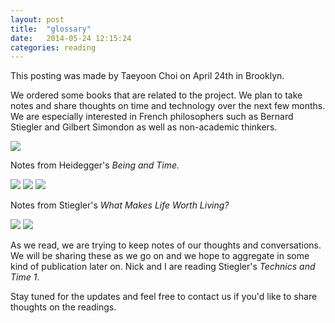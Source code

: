 ```yaml
---
layout: post
title:  "glossary"
date:   2014-05-24 12:15:24
categories: reading
---
```

This posting was made by Taeyoon Choi on April 24th in Brooklyn. 

We ordered some books that are related to the project. We plan to take notes and share thoughts on time and technology over the next few months. We are especially interested in French philosophers such as Bernard Stiegler and Gilbert Simondon as well as non-academic thinkers. 


<img src="https://farm6.staticflickr.com/5271/14024728195_9822de79cc_z.jpg">

Notes from Heidegger's _Being and Time._

<img src="https://farm3.staticflickr.com/2897/14001686426_3b9018b513_z.jpg">

<img src="https://farm3.staticflickr.com/2927/14024821635_161052fa76_z.jpg">

<img src="https://farm6.staticflickr.com/5510/14024803415_ffe20b8b13_z.jpg">

Notes from Stiegler's _What Makes Life Worth Living?_

<img src="https://farm8.staticflickr.com/7431/14025321884_d5884afb4c_z.jpg">

<img src="https://farm6.staticflickr.com/5084/14025321694_974ca973b5_z.jpg">

As we read, we are trying to keep notes of our thoughts and conversations. We will be sharing these as we go on and we hope to aggregate in some kind of publication later on. Nick and I are reading Stiegler's _Technics and Time 1_. 

Stay tuned for the updates and feel free to contact us if you'd like to share thoughts on the readings.  